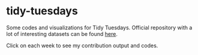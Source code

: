 # tidy-tuesdays

Some codes and visualizations for Tidy Tuesdays. Official repository with a lot of interesting datasets can be found [here](https://github.com/rfordatascience/tidytuesday).


Click on each week to see my contribution output and codes.
